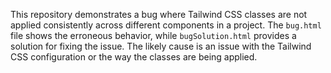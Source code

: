 This repository demonstrates a bug where Tailwind CSS classes are not applied consistently across different components in a project.  The `bug.html` file shows the erroneous behavior, while `bugSolution.html` provides a solution for fixing the issue.  The likely cause is an issue with the Tailwind CSS configuration or the way the classes are being applied.
